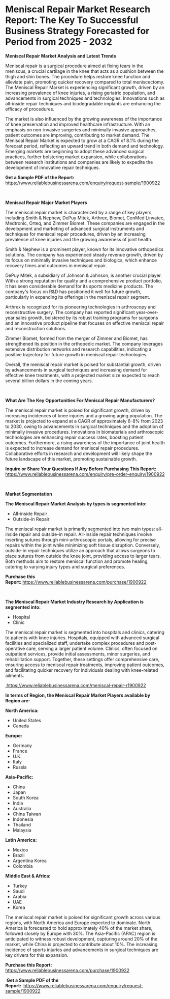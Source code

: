 <p><h1>Meniscal Repair Market Research Report: The Key To Successful Business Strategy Forecasted for Period from 2025 - 2032</h1></p><p><strong>Meniscal Repair Market Analysis and Latest Trends</strong></p>
<p><p>Meniscal repair is a surgical procedure aimed at fixing tears in the meniscus, a crucial cartilage in the knee that acts as a cushion between the thigh and shin bones. The procedure helps restore knee function and alleviate pain, promoting quicker recovery compared to total meniscectomy. The Meniscal Repair Market is experiencing significant growth, driven by an increasing prevalence of knee injuries, a rising geriatric population, and advancements in surgical techniques and technologies. Innovations such as all-inside repair techniques and biodegradable implants are enhancing the efficacy of procedures.</p><p>The market is also influenced by the growing awareness of the importance of knee preservation and improved healthcare infrastructure. With an emphasis on non-invasive surgeries and minimally invasive approaches, patient outcomes are improving, contributing to market demand. The Meniscal Repair Market is expected to grow at a CAGR of 8.1% during the forecast period, reflecting an upward trend in both demand and technology. Emerging markets are beginning to adopt these advanced surgical practices, further bolstering market expansion, while collaborations between research institutions and companies are likely to expedite the development of innovative repair techniques.</p></p>
<p><strong>Get a Sample PDF of the Report:&nbsp;</strong> <a href="https://www.reliablebusinessarena.com/enquiry/request-sample/1900922?utm_campaign=3535&utm_medium=2&utm_source=Github&utm_content=ia&utm_term=13042025&utm_id=meniscal-repair">https://www.reliablebusinessarena.com/enquiry/request-sample/1900922</a></p>
<p>&nbsp;</p>
<p><strong>Meniscal Repair Major Market Players</strong></p>
<p><p>The meniscal repair market is characterized by a range of key players, including Smith & Nephew, DePuy Mitek, Arthrex, Biomet, ConMed Linvatec, Medtronic, Orteq, and Zimmer Biomet. These companies are engaged in the development and marketing of advanced surgical instruments and techniques for meniscal repair procedures, driven by an increasing prevalence of knee injuries and the growing awareness of joint health.</p><p>Smith & Nephew is a prominent player, known for its innovative orthopedics solutions. The company has experienced steady revenue growth, driven by its focus on minimally invasive techniques and biologics, which enhance recovery times and outcomes in meniscal repair.</p><p>DePuy Mitek, a subsidiary of Johnson & Johnson, is another crucial player. With a strong reputation for quality and a comprehensive product portfolio, it has seen considerable demand for its sports medicine products. The company's focus on R&D has positioned it well for future growth, particularly in expanding its offerings in the meniscal repair segment.</p><p>Arthrex is recognized for its pioneering technologies in arthroscopy and reconstructive surgery. The company has reported significant year-over-year sales growth, bolstered by its robust training programs for surgeons and an innovative product pipeline that focuses on effective meniscal repair and reconstruction solutions.</p><p>Zimmer Biomet, formed from the merger of Zimmer and Biomet, has strengthened its position in the orthopedic market. The company leverages extensive distribution networks and research capabilities, indicating a positive trajectory for future growth in meniscal repair technologies.</p><p>Overall, the meniscal repair market is poised for substantial growth, driven by advancements in surgical techniques and increasing demand for effective knee treatments, with a projected market size expected to reach several billion dollars in the coming years.</p></p>
<p>&nbsp;</p>
<p><strong>What Are The Key Opportunities For Meniscal Repair Manufacturers?</strong></p>
<p><p>The meniscal repair market is poised for significant growth, driven by increasing incidences of knee injuries and a growing aging population. The market is projected to expand at a CAGR of approximately 6-8% from 2023 to 2030, owing to advancements in surgical techniques and the adoption of minimally invasive procedures. Innovations in biomaterials and arthroscopic technologies are enhancing repair success rates, boosting patient outcomes. Furthermore, a rising awareness of the importance of joint health is expected to increase demand for meniscal repair procedures. Collaborative efforts in research and development will likely shape the future landscape of this market, promoting sustainable growth.</p></p>
<p><strong>Inquire or Share Your Questions If Any Before Purchasing This Report:</strong> <a href="https://www.reliablebusinessarena.com/enquiry/pre-order-enquiry/1900922?utm_campaign=3535&utm_medium=2&utm_source=Github&utm_content=ia&utm_term=13042025&utm_id=meniscal-repair">https://www.reliablebusinessarena.com/enquiry/pre-order-enquiry/1900922</a></p>
<p>&nbsp;</p>
<p><strong>Market Segmentation</strong></p>
<p><strong>The Meniscal Repair Market Analysis by types is segmented into:</strong></p>
<p><ul><li>All-inside Repair</li><li>Outside-in Repair</li></ul></p>
<p><p>The meniscal repair market is primarily segmented into two main types: all-inside repair and outside-in repair. All-inside repair techniques involve inserting sutures through mini-arthroscopic portals, allowing for precise repairs within the joint while minimizing soft tissue disruption. Conversely, outside-in repair techniques utilize an approach that allows surgeons to place sutures from outside the knee joint, providing access to larger tears. Both methods aim to restore meniscal function and promote healing, catering to varying injury types and surgical preferences.</p></p>
<p><strong>Purchase this Report:&nbsp;</strong><a href="https://www.reliablebusinessarena.com/purchase/1900922?utm_campaign=3535&utm_medium=2&utm_source=Github&utm_content=ia&utm_term=13042025&utm_id=meniscal-repair">https://www.reliablebusinessarena.com/purchase/1900922</a></p>
<p>&nbsp;</p>
<p><strong>The Meniscal Repair Market Industry Research by Application is segmented into:</strong></p>
<p><ul><li>Hospital</li><li>Clinic</li></ul></p>
<p><p>The meniscal repair market is segmented into hospitals and clinics, catering to patients with knee injuries. Hospitals, equipped with advanced surgical facilities and specialized staff, undertake complex procedures and post-operative care, serving a larger patient volume. Clinics, often focused on outpatient services, provide initial assessments, minor surgeries, and rehabilitation support. Together, these settings offer comprehensive care, ensuring access to meniscal repair treatments, improving patient outcomes, and facilitating quicker recovery for individuals dealing with knee-related ailments.</p></p>
<p><a href="https://www.reliablebusinessarena.com/meniscal-repair-r1900922?utm_campaign=3535&utm_medium=2&utm_source=Github&utm_content=ia&utm_term=13042025&utm_id=meniscal-repair">&nbsp;https://www.reliablebusinessarena.com/meniscal-repair-r1900922</a></p>
<p><strong>In terms of Region, the Meniscal Repair Market Players available by Region are:</strong></p>
<p>
    <p> <strong> North America: </strong>
        <ul>
            <li>United States</li>
            <li>Canada</li>
        </ul>
        </p> 
    <p> <strong> Europe: </strong>
        <ul>
            <li>Germany</li>
            <li>France</li>
            <li>U.K.</li>
            <li>Italy</li>
            <li>Russia</li>
        </ul>
        </p> 
    <p> <strong> Asia-Pacific: </strong>
        <ul>
            <li>China</li>
            <li>Japan</li>
            <li>South Korea</li>
            <li>India</li>
            <li>Australia</li>
            <li>China Taiwan</li>
            <li>Indonesia</li>
            <li>Thailand</li>
            <li>Malaysia</li>
        </ul>
        </p> 
    <p> <strong> Latin America: </strong>
        <ul>
            <li>Mexico</li>
            <li>Brazil</li>
            <li>Argentina Korea</li>
            <li>Colombia</li>
        </ul>
        </p> 
    <p> <strong> Middle East & Africa: </strong>
        <ul>
            <li>Turkey</li>
            <li>Saudi</li>
            <li>Arabia</li>
            <li>UAE</li>
            <li>Korea</li>
        </ul>
    </p>
    </p>
<p><p>The meniscal repair market is poised for significant growth across various regions, with North America and Europe expected to dominate. North America is forecasted to hold approximately 40% of the market share, followed closely by Europe with 30%. The Asia-Pacific (APAC) region is anticipated to witness robust development, capturing around 20% of the market, while China is projected to contribute about 10%. The increasing incidence of sports injuries and advancements in surgical techniques are key drivers for this expansion.</p></p>
<p><strong>Purchase this Report: </strong><a href="https://www.reliablebusinessarena.com/purchase/1900922?utm_campaign=3535&utm_medium=2&utm_source=Github&utm_content=ia&utm_term=13042025&utm_id=meniscal-repair">https://www.reliablebusinessarena.com/purchase/1900922</a></p>
<p>&nbsp;<strong>Get a Sample PDF of the Report:&nbsp;&nbsp;</strong><a href="https://www.reliablebusinessarena.com/enquiry/request-sample/1900922?utm_campaign=3535&utm_medium=2&utm_source=Github&utm_content=ia&utm_term=13042025&utm_id=meniscal-repair">https://www.reliablebusinessarena.com/enquiry/request-sample/1900922</a></p>
<p><strong></strong></p>
<p><p></p><p></p><p></p></p>